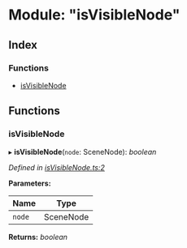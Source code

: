 
# Module: "isVisibleNode"

## Index

### Functions

* [isVisibleNode](_isvisiblenode_.md#isvisiblenode)

## Functions

###  isVisibleNode

▸ **isVisibleNode**(`node`: SceneNode): *boolean*

*Defined in [isVisibleNode.ts:2](https://github.com/figma-plugin-helper-functions/figma-plugin-helpers/blob/d7893cb/src/helpers/isVisibleNode.ts#L2)*

**Parameters:**

Name | Type |
------ | ------ |
`node` | SceneNode |

**Returns:** *boolean*
